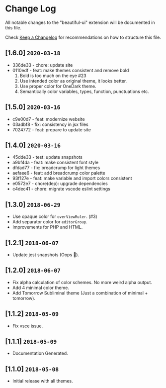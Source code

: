 # Change Log

All notable changes to the "beautiful-ui" extension will be documented in this file.

Check [Keep a Changelog](http://keepachangelog.com/) for recommendations on how to structure this file.

## [1.6.0] `2020-03-18`

- 336de33 - chore: update site
- 0110edf - feat: make themes consistent and remove bold
  1. Bold is too much on the eye #23
  2. Use intended color as original theme, it looks better.
  3. Use proper color for OneDark theme.
  4. Semantically color variables, types, function, punctuations etc.

## [1.5.0] `2020-03-16`

- c9e00d7 - feat: modernize website
- 03adbf8 - fix: consistency in jsx files
- 7024772 - feat: prepare to update site

## [1.4.0] `2020-03-16`

- 45dde33 - test: update snapshots
- a9bf4da - feat: make consistent font style
- dfdad77 - fix: breadcrump for light themes
- aefaee6 - feat: add breadcrump color palette
- 93f127e - feat: make variable and import colors consistent
- e0572e7 - chore(dep): upgrade dependencies
- c4dec41 - chore: migrate vscode eslint settings

## [1.3.0] `2018-06-29`

- Use opaque color for `overViewRuler`. (#3)
- Add separator color for `editorGroup`.
- Improvements for PHP and HTML.

## [1.2.1] `2018-06-07`

- Update jest snapshots (Oops 🤦‍).

## [1.2.0] `2018-06-07`

- Fix alpha calculation of color schemes. No more weird alpha output.
- Add 4 minimal color theme.
- Add Tomorrow Subliminal theme (Just a combination of minimal + tomorrow).

## [1.1.2] `2018-05-09`

- Fix vsce issue.

## [1.1.1] `2018-05-09`

- Documentation Generated.

## [1.1.0] `2018-05-08`

- Initial release with all themes.
